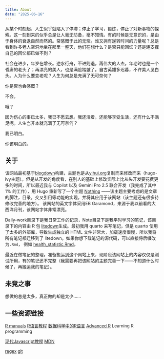 ```yaml
---
title: About
date: "2025-06-16"
---
```




从某个时刻起，人生似乎就陷入了停滞；停止了学习，锻炼，停止了对新事物的探索。这一刻到来的似乎总是让人毫无防备，毫不知情。有的时候是无意识的，是由于身体的衰退自然而然的。常感慨于此的无奈。谁又拥有逆转时间的力量呢？总是看到许多老人空洞地坐在那里一整天，他们在想什么？是否只能回忆？还是连支撑自己的回忆都已做不到？

社会在进步，年岁在增长。逆水行舟，不进则退。再伟大的人杰，年老时也是一个昏庸的老头了；再漂亮的美人，也是满脸褶皱了。自古英雄多迟暮，不许美人见白头。人为什么要变老呢？人生为何总是充满了无可奈何？

你是否也会感慨？

不会。

哦？

因为伤心的事已太多，我已不愿去想。我还活着，还能够享受生活，还有什么不满足呢。人生岂非本就充满了无可奈何？

我已明白。

你该明白的。



## 关于

该网站最初基于[blogdown](https://bookdown.org/yihui/blogdown/)构建，主题也是从[yihui.org](https://yihui.org)复制而来修改而来（hugo-ivy主题）。但是从开发的角度看，在别人的基础上修改实际上比从头开发要花费更多的时间，所以最近我与 Copilot 以及 Gemini Pro 2.5 联合开发（我完成了其中 1% 的工作），用 Hugo 重新写了一个主题 [Nothing](https://github.com/person-c/Nothing) ——该主题主要考虑的是文章的脚注，目录，交叉引用等功能的实现，并将其应用于该网站（该主题还有很多待修改完善的地方）。 该网站的英文字体采用EB Garamond，来源于我以前看的大西洋月刊，该网站字体非常漂亮。

Daily-work目录下是我日常工作的记录，Note目录下是我平时学习的笔记，该目录下的内容由 R 包 [litedown](https://github.com/yihui/litedown)生成。最初我用 quarto 来写笔记，但是 quarto 使用了太多的外部库，导致生成独立的 HTML 文件非常大，加载速度很慢，所以我将所有笔记都迁移到了 litedown。如果你想下载笔记的源代码，可以直接将后缀改为`.Rmd`， 例如 [health_statistic.Rmd](https://cying.org/note/health_statistic.Rmd)。


最近在做笔记的整理，准备搬运到这个网站上来，现阶段该网站上的内容仅仅是测试所用，有的笔记还不完整（我需要再把该网站的主题完善一下——不知道什么时候了，再搬运我的笔记）。

## 未竟之事

想做的总是太多，真正做的却是太少......

## 一些资源链接


[R manuals](https://rstudio.github.io/r-manuals/)
[R语言教程](https://www.math.pku.edu.cn/teachers/lidf/)
[数据科学中的R语言](https://bookdown.org/wangminjie/R4DS/)
[Advanced R](https://adv-r.hadley.nz/)
Learning R programming
  
[现代Javascript教程](https://zh.javascript.info/)
[MDN](https://developer.mozilla.org/zh-CN/)
  
[regex](https://deerchao.cn/tutorials/regex/regex.htm)
[git](https://git-scm.com/book/zh/v2)

